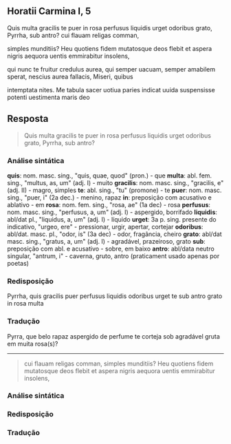 ## Horatii Carmina I, 5

Quis multa gracilis te puer in rosa
perfusus liquidis urget odoribus
grato, Pyrrha, sub antro?
cui flauam religas comman,

simples munditiis? Heu quotiens fidem
mutatosque deos flebit et aspera
nigris aequora uentis
emmirabitur insolens,

qui nunc te fruitur credulus aurea,
qui semper uacuam, semper amabilem
sperat, nescius aurea
fallacis, Miseri, quibus

intemptata nites. Me tabula sacer
uotiua paries indicat uuida
suspensisse potenti
uestimenta maris deo

## Resposta

> Quis multa gracilis te puer in rosa
> perfusus liquidis urget odoribus
> grato, Pyrrha, sub antro?

### Análise sintática

**quis**: nom. masc. sing., "quis, quae, quod" (pron.) - que
**multa**: abl. fem. sing., "multus, as, um" (adj. I) - muito
**gracilis**: nom. masc. sing., "gracilis, e" (adj. II) - magro, simples
**te**: abl. sing., "tu" (promone) - te
**puer**: nom. masc. sing., "puer, i" (2a dec.) - menino, rapaz
**in**: preposição com acusativo e ablativo - em
**rosa**: nom. fem. sing., "rosa, ae" (1a dec) - rosa
**perfusus**: nom. masc. sing., "perfusus, a, um" (adj. I) - aspergido, borrifado
**liquidis**: abl/dat pl., "liquidus, a, um" (adj. I) - líquido
**urget**: 3a p. sing. presente do indicativo, "urgeo, ere" - pressionar, urgir, apertar, cortejar
**odoribus**: abl/dat. masc. pl., "odor, is" (3a dec) - odor, fragãncia, cheiro
**grato**: abl/dat masc. sing., "gratus, a, um" (adj. I) - agradável, prazeiroso, grato
**sub**: preposição com abl. e acusativo - sobre, em baixo
**antro**: abl/data neutro singular, "antrum, i" - caverna, gruto, antro (praticament usado apenas por poetas)

### Redisposição

Pyrrha, quis gracilis puer perfusus liquidis odoribus urget te sub antro grato in rosa multa

### Tradução

Pyrra, que belo rapaz aspergido de perfume te corteja sob agradável gruta em muita rosa(s)?

---

> cui flauam religas comman,
> simples munditiis? Heu quotiens fidem
> mutatosque deos flebit et aspera
> nigris aequora uentis
> emmirabitur insolens,

### Análise sintática

### Redisposição

### Tradução
